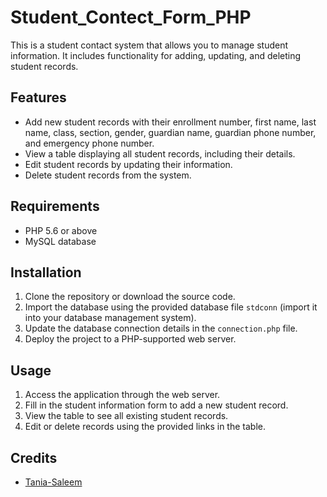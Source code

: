 # Student_Contect_Form_PHP


This is a student contact system that allows you to manage student information. It includes functionality for adding, updating, and deleting student records.

## Features

- Add new student records with their enrollment number, first name, last name, class, section, gender, guardian name, guardian phone number, and emergency phone number.
- View a table displaying all student records, including their details.
- Edit student records by updating their information.
- Delete student records from the system.

## Requirements

- PHP 5.6 or above
- MySQL database

## Installation

1. Clone the repository or download the source code.
2. Import the database using the provided database file `stdconn` (import it into your database management system).
3. Update the database connection details in the `connection.php` file.
4. Deploy the project to a PHP-supported web server.

## Usage

1. Access the application through the web server.
2. Fill in the student information form to add a new student record.
3. View the table to see all existing student records.
4. Edit or delete records using the provided links in the table.

## Credits

- [Tania-Saleem](https://github.com/Tania-Saleem/)
